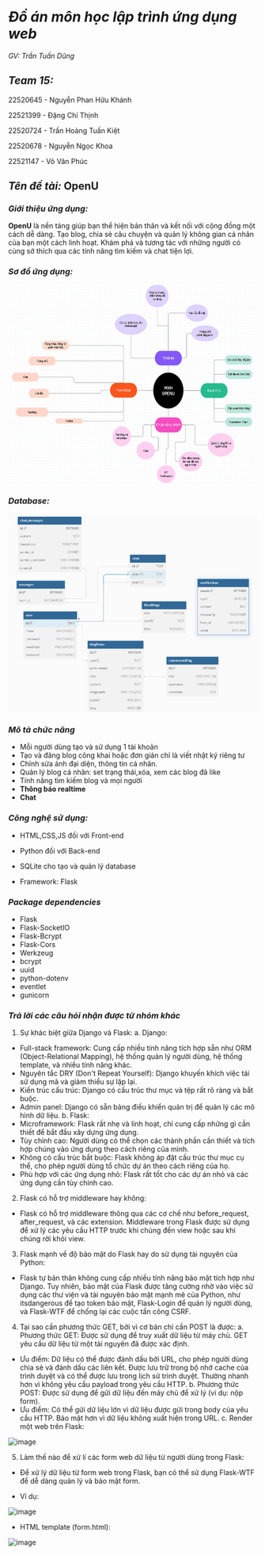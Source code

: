 
# *Đồ án môn học lập trình ứng dụng web*
*GV: Trần Tuấn Dũng*

## *Team 15:*
22520645 - Nguyễn Phan Hữu Khánh

22521399 - Đặng Chí Thịnh

22520724 - Trần Hoàng Tuấn Kiệt

22520678 - Nguyễn Ngọc Khoa

22521147 - Võ Văn Phúc

## *Tên đề tài:* OpenU
### *Giới thiệu ứng dụng:*
    
**OpenU** là nền tảng giúp bạn thể hiện bản thân và kết nối với cộng đồng một cách dễ dàng. Tạo blog, chia sẻ câu chuyện và quản lý không gian cá nhân của bạn một cách linh hoạt. Khám phá và tương tác với những người có cùng sở thích qua các tính năng tìm kiếm và chat tiện lợi.


### *Sơ đồ ứng dụng:*
<img src="mindmap.png" alt="drawing" width="700" height="400"/>

### *Database:*
<img src="dbmap.png" alt="drawing" width="700" height="400"/>

### *Mô tả chức năng*
- Mỗi người dùng tạo và sử dụng 1 tài khoản
- Tạo và đăng blog công khai hoặc đơn giản chỉ là viết nhật ký riêng tư
- Chỉnh sửa ảnh đại diện, thông tin cá nhân.
- Quản lý blog cá nhân: set trạng thái,xóa, xem các blog đã like
- Tính năng tìm kiếm blog và mọi người
- **Thông báo realtime**
- **Chat**

### *Công nghệ sử dụng:*

- HTML,CSS,JS đối với Front-end

- Python đối với Back-end

- SQLite cho tạo và quản lý database

- Framework: Flask

### *Package dependencies*
- Flask
- Flask-SocketIO
- Flask-Bcrypt
- Flask-Cors
- Werkzeug
- bcrypt
- uuid
- python-dotenv
- eventlet
- gunicorn

### *Trả lời các câu hỏi nhận được từ nhóm khác*
1. Sự khác biệt giữa Django và Flask:
a. Django: 
+ Full-stack framework: Cung cấp nhiều tính năng tích hợp sẵn như ORM (Object-Relational Mapping), hệ thống quản lý người dùng, hệ thống template, và nhiều tính năng khác.
+ Nguyên tắc DRY (Don't Repeat Yourself): Django khuyến khích việc tái sử dụng mã và giảm thiểu sự lặp lại.
+ Kiến trúc cấu trúc: Django có cấu trúc thư mục và tệp rất rõ ràng và bắt buộc.
+ Admin panel: Django có sẵn bảng điều khiển quản trị để quản lý các mô hình dữ liệu.
b. Flask:
+ Microframework: Flask rất nhẹ và linh hoạt, chỉ cung cấp những gì cần thiết để bắt đầu xây dựng ứng dụng.
+ Tùy chỉnh cao: Người dùng có thể chọn các thành phần cần thiết và tích hợp chúng vào ứng dụng theo cách riêng của mình.
+ Không có cấu trúc bắt buộc: Flask không áp đặt cấu trúc thư mục cụ thể, cho phép người dùng tổ chức dự án theo cách riêng của họ.
+ Phù hợp với các ứng dụng nhỏ: Flask rất tốt cho các dự án nhỏ và các ứng dụng cần tùy chỉnh cao.

2. Flask có hỗ trợ middleware hay không:
- Flask có hỗ trợ middleware thông qua các cơ chế như before_request, after_request, và các extension. Middleware trong Flask được sử dụng để xử lý các yêu cầu HTTP trước khi chúng đến view hoặc sau khi chúng rời khỏi view.

3. Flask mạnh về độ bảo mật do Flask hay do sử dụng tài nguyên của Python:
- Flask tự bản thân không cung cấp nhiều tính năng bảo mật tích hợp như Django. Tuy nhiên, bảo mật của Flask được tăng cường nhờ vào việc sử dụng các thư viện và tài nguyên bảo mật mạnh mẽ của Python, như itsdangerous để tạo token bảo mật, Flask-Login để quản lý người dùng, và Flask-WTF để chống lại các cuộc tấn công CSRF.

4. Tại sao cần phương thức GET, bởi vì cơ bản chỉ cần POST là được:
a. Phương thức GET: Được sử dụng để truy xuất dữ liệu từ máy chủ. GET yêu cầu dữ liệu từ một tài nguyên đã được xác định.
+ Ưu điểm:
Dữ liệu có thể được đánh dấu bởi URL, cho phép người dùng chia sẻ và đánh dấu các liên kết.
Được lưu trữ trong bộ nhớ cache của trình duyệt và có thể được lưu trong lịch sử trình duyệt.
Thường nhanh hơn vì không yêu cầu payload trong yêu cầu HTTP.
b. Phương thức POST: Được sử dụng để gửi dữ liệu đến máy chủ để xử lý (ví dụ: nộp form).
+ Ưu điểm:
Có thể gửi dữ liệu lớn vì dữ liệu được gửi trong body của yêu cầu HTTP.
Bảo mật hơn vì dữ liệu không xuất hiện trong URL.
c. Render một web trên Flask:

![image](https://github.com/dcthinh1704/Laptrinhungdungweb/assets/143063774/2ec8d478-4c99-4a12-9b7d-b11f723704f8)


5. Làm thế nào để xử lí các form web dữ liệu từ người dùng trong Flask:
- Để xử lý dữ liệu từ form web trong Flask, bạn có thể sử dụng Flask-WTF để dễ dàng quản lý và bảo mật form.
+ Ví dụ:

![image](https://github.com/dcthinh1704/Laptrinhungdungweb/assets/143063774/60a772a1-b89a-4667-8103-71d4e94e2113)


+ HTML template (form.html):
  
![image](https://github.com/dcthinh1704/Laptrinhungdungweb/assets/143063774/7103363c-b1a3-4840-87ff-62a3f3f5cde9)

